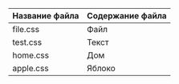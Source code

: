 Название файла | Содержание файла
---------------|-----------------
file.css       | Файл
test.css       | Текст
home.css       | Дом
apple.css      | Яблоко

